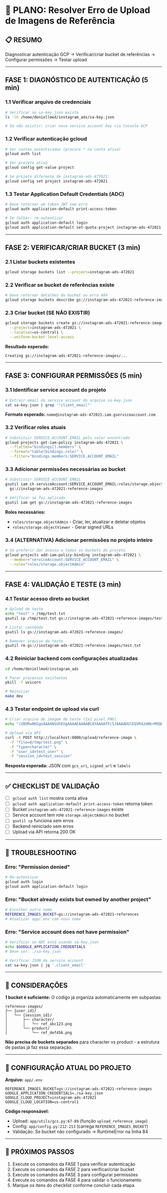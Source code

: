 # 🔧 PLANO: Resolver Erro de Upload de Imagens de Referência

## 📋 RESUMO
Diagnosticar autenticação GCP → Verificar/criar bucket de referências → Configurar permissões → Testar upload

---

## FASE 1: DIAGNÓSTICO DE AUTENTICAÇÃO (5 min)

### 1.1 Verificar arquivo de credenciais
```bash
# Verificar se sa-key.json existe
ls -lh /home/deniellmed/instagram_ads/sa-key.json

# Se não existir: criar nova service account key via Console GCP
```

### 1.2 Verificar autenticação gcloud
```bash
# Ver contas autenticadas (procure * na conta ativa)
gcloud auth list

# Ver projeto ativo
gcloud config get-value project

# Se projeto diferente de instagram-ads-472021:
gcloud config set project instagram-ads-472021
```

### 1.3 Testar Application Default Credentials (ADC)
```bash
# Deve retornar um token JWT sem erro
gcloud auth application-default print-access-token

# Se falhar: re-autenticar
gcloud auth application-default login
gcloud auth application-default set-quota-project instagram-ads-472021
```

---

## FASE 2: VERIFICAR/CRIAR BUCKET (3 min)

### 2.1 Listar buckets existentes
```bash
gcloud storage buckets list --project=instagram-ads-472021
```

### 2.2 Verificar se bucket de referências existe
```bash
# Deve retornar detalhes do bucket ou erro 404
gcloud storage buckets describe gs://instagram-ads-472021-reference-images
```

### 2.3 Criar bucket (SE NÃO EXISTIR)
```bash
gcloud storage buckets create gs://instagram-ads-472021-reference-images \
  --project=instagram-ads-472021 \
  --location=us-central1 \
  --uniform-bucket-level-access
```

**Resultado esperado:**
```
Creating gs://instagram-ads-472021-reference-images/...
```

---

## FASE 3: CONFIGURAR PERMISSÕES (5 min)

### 3.1 Identificar service account do projeto
```bash
# Extrair email da service account do arquivo sa-key.json
cat sa-key.json | grep '"client_email"'
```

**Formato esperado:** `nome@instagram-ads-472021.iam.gserviceaccount.com`

### 3.2 Verificar roles atuais
```bash
# Substituir SERVICE_ACCOUNT_EMAIL pelo valor encontrado
gcloud projects get-iam-policy instagram-ads-472021 \
  --flatten="bindings[].members" \
  --format="table(bindings.role)" \
  --filter="bindings.members:SERVICE_ACCOUNT_EMAIL"
```

### 3.3 Adicionar permissões necessárias ao bucket
```bash
# Substituir SERVICE_ACCOUNT_EMAIL
gsutil iam ch serviceAccount:SERVICE_ACCOUNT_EMAIL:roles/storage.objectAdmin \
  gs://instagram-ads-472021-reference-images

# Verificar se foi aplicado
gsutil iam get gs://instagram-ads-472021-reference-images
```

**Roles necessários:**
- `roles/storage.objectAdmin` - Criar, ler, atualizar e deletar objetos
- `roles/storage.objectViewer` - Gerar signed URLs

### 3.4 (ALTERNATIVA) Adicionar permissões no projeto inteiro
```bash
# Se preferir dar acesso a todos os buckets do projeto
gcloud projects add-iam-policy-binding instagram-ads-472021 \
  --member="serviceAccount:SERVICE_ACCOUNT_EMAIL" \
  --role="roles/storage.objectAdmin"
```

---

## FASE 4: VALIDAÇÃO E TESTE (3 min)

### 4.1 Testar acesso direto ao bucket
```bash
# Upload de teste
echo "test" > /tmp/test.txt
gsutil cp /tmp/test.txt gs://instagram-ads-472021-reference-images/test.txt

# Listar conteúdo
gsutil ls gs://instagram-ads-472021-reference-images/

# Remover arquivo de teste
gsutil rm gs://instagram-ads-472021-reference-images/test.txt
```

### 4.2 Reiniciar backend com configurações atualizadas
```bash
cd /home/deniellmed/instagram_ads

# Parar processos existentes
pkill -f uvicorn

# Reiniciar
make dev
```

### 4.3 Testar endpoint de upload via curl
```bash
# Criar arquivo de imagem de teste (1x1 pixel PNG)
echo "iVBORw0KGgoAAAANSUhEUgAAAAEAAAABCAYAAAAfFcSJAAAADUlEQVR42mNk+M9QDwADhgGAWjR9awAAAABJRU5ErkJggg==" | base64 -d > /tmp/test.png

# Upload via API
curl -X POST http://localhost:8000/upload/reference-image \
  -F "file=@/tmp/test.png" \
  -F "type=character" \
  -F "user_id=test_user" \
  -F "session_id=test_session"
```

**Resposta esperada:** JSON com `gcs_uri`, `signed_url` e `labels`

---

## ✅ CHECKLIST DE VALIDAÇÃO

- [ ] `gcloud auth list` mostra conta ativa
- [ ] `gcloud auth application-default print-access-token` retorna token
- [ ] Bucket `instagram-ads-472021-reference-images` existe
- [ ] Service account tem role `storage.objectAdmin` no bucket
- [ ] `gsutil cp` funciona sem erros
- [ ] Backend reiniciado sem erros
- [ ] Upload via API retorna 200 OK

---

## 🚨 TROUBLESHOOTING

### Erro: "Permission denied"
```bash
# Re-autenticar
gcloud auth login
gcloud auth application-default login
```

### Erro: "Bucket already exists but owned by another project"
```bash
# Escolher outro nome
REFERENCE_IMAGES_BUCKET=gs://instagram-ads-472021-references
# Atualizar app/.env com novo nome
```

### Erro: "Service account does not have permission"
```bash
# Verificar se ADC está usando sa-key.json
echo $GOOGLE_APPLICATION_CREDENTIALS
# Deve ser: ./sa-key.json

# Verificar JSON da service account
cat sa-key.json | jq '.client_email'
```

---

## 📝 CONSIDERAÇÕES

**1 bucket é suficiente:**
O código já organiza automaticamente em subpastas:
```
reference-images/
├── {user_id}/
│   └── {session_id}/
│       ├── character/
│       │   └── ref_abc123.png
│       └── product/
│           └── ref_def456.png
```

**Não precisa de buckets separados** para character vs product - a estrutura de pastas já faz essa separação.

---

## 📂 CONFIGURAÇÃO ATUAL DO PROJETO

**Arquivo:** `app/.env`
```env
REFERENCE_IMAGES_BUCKET=gs://instagram-ads-472021-reference-images
GOOGLE_APPLICATION_CREDENTIALS=./sa-key.json
GOOGLE_CLOUD_PROJECT=instagram-ads-472021
GOOGLE_CLOUD_LOCATION=us-central1
```

**Código responsável:**
- Upload: `app/utils/gcs.py:67-89` (função `upload_reference_image`)
- Config: `app/config.py:212-213` (carrega `REFERENCE_IMAGES_BUCKET`)
- Validação: Se bucket não configurado → RuntimeError na linha 84

---

## 🎯 PRÓXIMOS PASSOS

1. Execute os comandos da FASE 1 para verificar autenticação
2. Execute os comandos da FASE 2 para verificar/criar bucket
3. Execute os comandos da FASE 3 para configurar permissões
4. Execute os comandos da FASE 4 para validar o funcionamento
5. Marque os itens do checklist conforme concluir cada etapa
